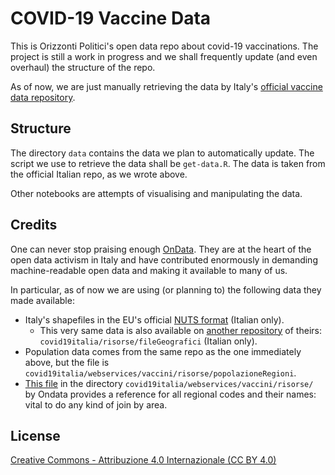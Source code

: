 # COVID-19 Vaccine Data

This is Orizzonti Politici's open data repo about covid-19 vaccinations. The project is still a work in progress and we shall frequently update (and even overhaul) the structure of the repo.

As of now, we are just manually retrieving the data by Italy's [official vaccine data repository](https://github.com/italia/covid19-opendata-vaccini).

## Structure

The directory `data` contains the data we plan to automatically update. The script we use to retrieve the data shall be `get-data.R`. The data is taken from  the official Italian repo, as we wrote above.

Other notebooks are attempts of visualising and manipulating the data.

## Credits

One can never stop praising enough [OnData](https://ondata.it/). They are at the heart of the open data activism in Italy and have contributed enormously in demanding machine-readable open data and making it available to many of us.

In particular, as of now we are using (or planning to) the following data they made available:

* Italy's shapefiles in the EU's official [NUTS format](https://github.com/ondata/nuts) (Italian only).
	* This very same data is also available on [another repository](https://github.com/ondata/covid19italia) of theirs: `covid19italia/risorse/fileGeografici` (Italian only).
* Population data comes from the same repo as the one immediately above, but the file is `covid19italia/webservices/vaccini/risorse/popolazioneRegioni`.
* [This file](https://github.com/ondata/covid19italia/blob/master/webservices/vaccini/risorse/codiciTerritoriali.csv) in the directory `covid19italia/webservices/vaccini/risorse/` by Ondata provides a reference for all regional codes and their names: vital to do any kind of join by area.

## License

[Creative Commons - Attribuzione 4.0 Internazionale (CC BY 4.0)](https://creativecommons.org/licenses/by/4.0/deed.it)